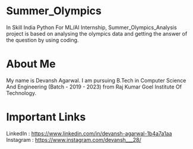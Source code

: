# Summer_Olympics
In Skill India Python For ML/AI Internship, Summer_Olympics_Analysis project is based on analysing the olympics data and getting the answer of the question by using coding.

# About Me
My name is Devansh Agarwal. I am pursuing B.Tech in Computer Science And Engineering (Batch - 2019 - 2023) from Raj Kumar Goel Institute Of Technology.

# Important Links
LinkedIn : https://www.linkedin.com/in/devansh-agarwal-1b4a7a1aa
Instagram : https://www.instagram.com/devansh___28/
